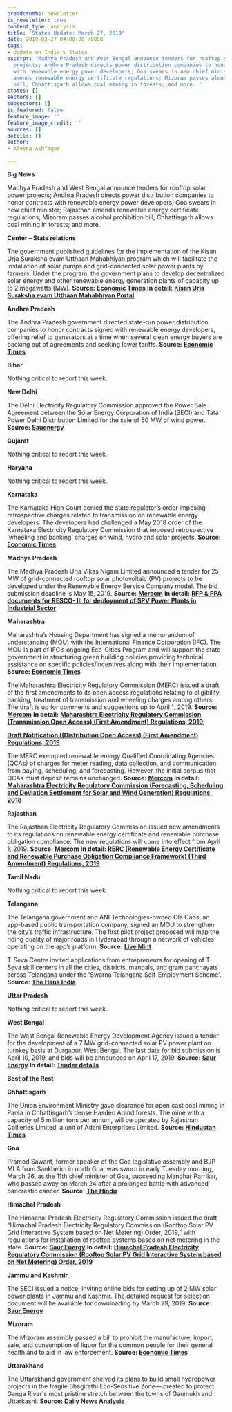 ```yaml
---
breadcrumbs: newsletter
is_newsletter: true
content_type: analysis
title: 'States Update: March 27, 2019'
date: 2019-03-27 04:00:00 +0000
tags:
- Update on India's States
excerpt: 'Madhya Pradesh and West Bengal announce tenders for rooftop solar power
  projects; Andhra Pradesh directs power distribution companies to honor contracts
  with renewable energy power developers; Goa swears in new chief minister; Rajasthan
  amends renewable energy certificate regulations; Mizoram passes alcohol prohibition
  bill; Chhattisgarh allows coal mining in forests; and more. '
states: []
sectors: []
subsectors: []
is_featured: false
feature_image: ''
feature_image_credit: ''
sources: []
details: []
author:
- Afeena Ashfaque

---
```

**Big News**

Madhya Pradesh and West Bengal announce tenders for rooftop solar power projects; Andhra Pradesh directs power distribution companies to honor contracts with renewable energy power developers; Goa swears in new chief minister; Rajasthan amends renewable energy certificate regulations; Mizoram passes alcohol prohibition bill; Chhattisgarh allows coal mining in forests; and more.

**Center – State relations**

The government published guidelines for the implementation of the Kisan Urja Suraksha evam Utthaan Mahabhiyan program which will facilitate the installation of solar pumps and grid-connected solar power plants by farmers. Under the program, the government plans to develop decentralized solar energy and other renewable energy generation plants of capacity up to 2 megawatts (MW). **Source:** [**Economic Times**](https://energy.economictimes.indiatimes.com/news/renewable/kusum-scheme-for-solar-uptake-by-farmers-a-fineprint/68514675) **In detail:** [**Kisan Urja Suraksha evam Utthaan Mahabhiyan Portal**](https://kusum.online/)

**Andhra Pradesh**

The Andhra Pradesh government directed state-run power distribution companies to honor contracts signed with renewable energy developers, offering relief to generators at a time when several clean energy buyers are backing out of agreements and seeking lower tariffs. **Source:** [**Economic Times**](https://economictimes.indiatimes.com/industry/energy/power/andhra-pradesh-asks-power-discoms-not-to-back-out-of-green-power-purchase-agreements/articleshow/68506403.cms)

**Bihar**

Nothing critical to report this week.

**New Delhi**

The Delhi Electricity Regulatory Commission approved the Power Sale Agreement between the Solar Energy Corporation of India (SECI) and Tata Power Delhi Distribution Limited for the sale of 50 MW of wind power. **Source:** [**Sauenergy**](https://www.saurenergy.com/solar-energy-news/derc-psa-seci-tata-power-ddl-sale-50-mw-wind-power)

**Gujarat**

Nothing critical to report this week.

**Haryana**

Nothing critical to report this week.

**Karnataka**

The Karnataka High Court denied the state regulator’s order imposing retrospective charges related to transmission on renewable energy developers. The developers had challenged a May 2018 order of the Karnataka Electricity Regulatory Commission that imposed retrospective ‘wheeling and banking’ charges on wind, hydro and solar projects. **Source:** [**Economic Times**](https://economictimes.indiatimes.com/industry/energy/karnataka-high-court-offers-relief-to-renewable-energy-companies/articleshow/68455737.cms)

**Madhya Pradesh**

The Madhya Pradesh Urja Vikas Nigam Limited announced a tender for 25 MW of grid-connected rooftop solar photovoltaic (PV) projects to be developed under the Renewable Energy Service Company model. The bid submission deadline is May 15, 2019. **Source:** [**Mercom**](https://mercomindia.com/madhya-pradesh-resco-tender-25-mw-rooftop-solar/) **In detail:** [**RFP & PPA documents for RESCO- III for deployment of SPV Power Plants in Industrial Sector**](http://www.mprenewable.nic.in/uploads/RfP_&_PPA.pdf)

**Maharashtra**

Maharashtra’s Housing Department has signed a memorandum of understanding (MOU) with the International Finance Corporation (IFC). The MOU is part of IFC’s ongoing Eco-Cities Program and will support the state government in structuring green building policies providing technical assistance on specific policies/incentives along with their implementation. **Source:** [**Economic Times**](https://economictimes.indiatimes.com/industry/services/property-/-cstruction/maharashtra-government-moves-one-step-further-on-green-housing-signs-mou-with-ifc/articleshow/68495762.cms)

The Maharashtra Electricity Regulatory Commission (MERC) issued a draft of the first amendments to its open access regulations relating to eligibility, banking, treatment of transmission and wheeling charges among others. The draft is up for comments and suggestions up to April 1, 2019. **Source:** [**Mercom**](https://mercomindia.com/maharashtra-draft-first-amendment-open-access/) **In detail:** [**Maharashtra Electricity Regulatory Commission (Transmission Open Access) (First Amendment) Regulations, 2019**](http://www.mercindia.org.in/pdf/Order%2058%2042/Draft_TOA_First%20Amendment_Regulations_2019.pdf)**,**

[**Draft Notification ((Distribution Open Access) (First Amendment) Regulations, 2019**](http://www.mercindia.org.in/pdf/Order%2058%2042/Draft_DOA_First%20Amendment_Regulations_2019-Marathi.pdf)

The MERC exempted renewable energy Qualified Coordinating Agencies (QCAs) of charges for meter reading, data collection, and communication from paying, scheduling, and forecasting. However, the initial corpus that QCAs must deposit remains unchanged. **Source:** [**Mercom**](https://mercomindia.com/maharashtra-draft-first-amendment-open-access/) **In detail:** [**Maharashtra Electricity Regulatory Commission (Forecasting, Scheduling and Deviation Settlement for Solar and Wind Generation) Regulations, 2018**](http://www.mercindia.org.in/pdf/Order%2058%2042/Notified_F%20&S%20%20Regulations_2018.pdf)

**Rajasthan**

The Rajasthan Electricity Regulatory Commission issued new amendments to its regulations on renewable energy certificate and renewable purchase obligation compliance. The new regulations will come into effect from April 1, 2019. **Source:** [**Mercom**](https://mercomindia.com/rajasthan-amends-regulations-rec-and-rpo/) **In detail:** [**RERC (Renewable Energy Certificate and Renewable Purchase Obligation Compliance Framework) (Third Amendment) Regulations, 2019**](http://rerc.rajasthan.gov.in/Orders/Order540.pdf)

**Tamil Nadu**

Nothing critical to report this week.

**Telangana**

The Telangana government and ANI Technologies-owned Ola Cabs, an app-based public transportation company, signed an MOU to strengthen the city’s traffic infrastructure. The first pilot project proposed will map the riding quality of major roads in Hyderabad through a network of vehicles operating on the app’s platform. **Source:** [**Live Mint**](https://www.livemint.com/news/india/telangana-govt-ola-sign-mou-to-strengthen-hyderabad-s-traffic-infrastructure-1552920890869.html)

T-Seva Centre invited applications from entrepreneurs for opening of T-Seva skill centers in all the cities, districts, mandals, and gram panchayats across Telangana under the 'Swarna Telangana Self-Employment Scheme'. **Source:** [**The Hans India**](https://www.thehansindia.com/news/cities/hyderabad/t-seva-skill-centers-to-be-opened-across-telangana-state-515022)

**Uttar Pradesh**

Nothing critical to report this week.

**West Bengal**

The West Bengal Renewable Energy Development Agency issued a tender for the development of a 7 MW grid-connected solar PV power plant on turnkey basis at Durgapur, West Bengal. The last date for bid submission is April 10, 2019, and bids will be announced on April 17, 2019. **Source:** [**Saur Energy**](https://www.saurenergy.com/solar-energy-news/west-bengal-tender-7-mw-solar-durgapur) **In detail:** [**Tender details**](http://www.wbreda.org/wp-content/uploads/2019/03/NIT.pdf)

**Best of the Rest**

**Chhattisgarh**

The Union Environment Ministry gave clearance for open cast coal mining in Parsa in Chhattisgarh’s dense Hasdeo Arand forests. The mine with a capacity of 5 million tons per annum, will be operated by Rajasthan Collieries Limited, a unit of Adani Enterprises Limited. **Source:** [**Hindustan Times**](https://www.hindustantimes.com/india-news/centre-s-nod-for-mining-in-170khectares-of-forest/story-F60Pb7W8ybegHntaQ9YBwK.html)

**Goa**

Pramod Sawant, former speaker of the Goa legislative assembly and BJP MLA from Sankhelim in north Goa, was sworn in early Tuesday morning, March 26, as the 11th chief minister of Goa, succeeding Manohar Parrikar, who passed away on March 24 after a prolonged battle with advanced pancreatic cancer. **Source:** [**The Hindu**](https://www.thehindu.com/news/national/pramod-sawant-sworn-in-as-goa-chief-minister/article26575675.ece)

**Himachal Pradesh**

The Himachal Pradesh Electricity Regulatory Commission issued the draft “Himachal Pradesh Electricity Regulatory Commission (Rooftop Solar PV Grid Interactive System based on Net Metering) Order, 2019,” with regulations for installation of rooftop systems based on net metering in the state. **Source:** [**Saur Energy**](https://www.saurenergy.com/solar-energy-news/himachal-draft-order-rooftop-solar-net-metering) **In detail:** [**Himachal Pradesh Electricity Regulatory Commission (Rooftop Solar PV Grid Interactive System based on Net Metering) Order, 2019**](http://new1.hperc.org/File1/dordersolarpv19.pdf)

**Jammu and Kashmir**

The SECI issued a notice, inviting online bids for setting up of 2 MW solar power plants in Jammu and Kashmir. The detailed request for selection document will be available for downloading by March 29, 2019. **Source:** [**Saur Energy**](https://www.saurenergy.com/solar-energy-news/seci-2-mw-solar-army-posts-jk)

**Mizoram**

The Mizoram assembly passed a bill to prohibit the manufacture, import, sale, and consumption of liquor for the common people for their general health and to aid in law enforcement. **Source:** [**Economic Times**](https://economictimes.indiatimes.com/news/politics-and-nation/bill-passed-to-bring-back-total-prohibition-in-mizoram/articleshow/68512060.cms)

**Uttarakhand**

The Uttarakhand government shelved its plans to build small hydropower projects in the fragile Bhagirathi Eco-Sensitive Zone— created to protect Ganga River's most pristine stretch between the towns of Gaumukh and Uttarkashi. **Source:** [**Daily News Analysis**](https://www.dnaindia.com/india/report-uttarakhand-shelves-hydropower-plans-on-eco-sensitive-bhagirathi-2731851)
